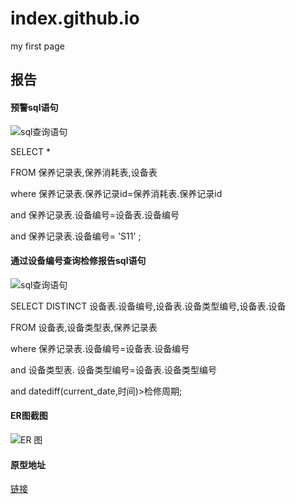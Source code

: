# index.github.io
my first page

## 报告
#### 预警sql语句
![sql查询语句](http://f.hiphotos.baidu.com/image/pic/item/4ec2d5628535e5dd22552b397ec6a7efcf1b62df.jpg)
    
    
SELECT * 
      
FROM 保养记录表,保养消耗表,设备表
         
where 保养记录表.保养记录id=保养消耗表.保养记录id
        
and 保养记录表.设备编号=设备表.设备编号
          
and 保养记录表.设备编号= 'S11' ;
           
#### 通过设备编号查询检修报告sql语句
![sql查询语句](http://c.hiphotos.baidu.com/image/pic/item/91ef76c6a7efce1b5752462ca751f3deb58f65df.jpg)
          
SELECT DISTINCT 设备表.设备编号,设备表.设备类型编号,设备表.设备
       
FROM 设备表,设备类型表,保养记录表
          
where 保养记录表.设备编号=设备表.设备编号
         
and 设备类型表. 设备类型编号=设备表.设备类型编号
          
and datediff(current_date,时间)>检修周期;
      
#### ER图截图
![ER 图](http://f.hiphotos.baidu.com/image/pic/item/4afbfbedab64034f557037e0a7c379310b551d92.jpg)
          
#### 原型地址
[链接](http://r1q5al.axshare.com)




